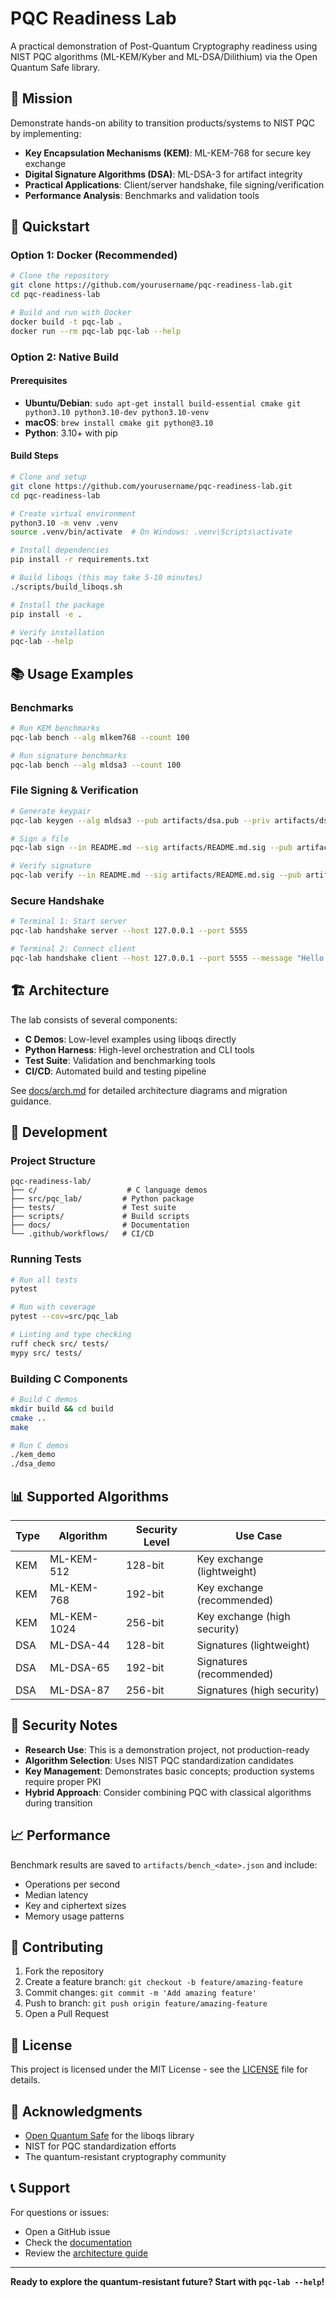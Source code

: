 # PQC Readiness Lab

A practical demonstration of Post-Quantum Cryptography readiness using NIST PQC algorithms (ML-KEM/Kyber and ML-DSA/Dilithium) via the Open Quantum Safe library.

## 🎯 Mission

Demonstrate hands-on ability to transition products/systems to NIST PQC by implementing:
- **Key Encapsulation Mechanisms (KEM)**: ML-KEM-768 for secure key exchange
- **Digital Signature Algorithms (DSA)**: ML-DSA-3 for artifact integrity
- **Practical Applications**: Client/server handshake, file signing/verification
- **Performance Analysis**: Benchmarks and validation tools

## 🚀 Quickstart

### Option 1: Docker (Recommended)

```bash
# Clone the repository
git clone https://github.com/yourusername/pqc-readiness-lab.git
cd pqc-readiness-lab

# Build and run with Docker
docker build -t pqc-lab .
docker run --rm pqc-lab pqc-lab --help
```

### Option 2: Native Build

#### Prerequisites
- **Ubuntu/Debian**: `sudo apt-get install build-essential cmake git python3.10 python3.10-dev python3.10-venv`
- **macOS**: `brew install cmake git python@3.10`
- **Python**: 3.10+ with pip

#### Build Steps
```bash
# Clone and setup
git clone https://github.com/yourusername/pqc-readiness-lab.git
cd pqc-readiness-lab

# Create virtual environment
python3.10 -m venv .venv
source .venv/bin/activate  # On Windows: .venv\Scripts\activate

# Install dependencies
pip install -r requirements.txt

# Build liboqs (this may take 5-10 minutes)
./scripts/build_liboqs.sh

# Install the package
pip install -e .

# Verify installation
pqc-lab --help
```

## 📚 Usage Examples

### Benchmarks
```bash
# Run KEM benchmarks
pqc-lab bench --alg mlkem768 --count 100

# Run signature benchmarks  
pqc-lab bench --alg mldsa3 --count 100
```

### File Signing & Verification
```bash
# Generate keypair
pqc-lab keygen --alg mldsa3 --pub artifacts/dsa.pub --priv artifacts/dsa.priv

# Sign a file
pqc-lab sign --in README.md --sig artifacts/README.md.sig --pub artifacts/dsa.pub --priv artifacts/dsa.priv

# Verify signature
pqc-lab verify --in README.md --sig artifacts/README.md.sig --pub artifacts/dsa.pub
```

### Secure Handshake
```bash
# Terminal 1: Start server
pqc-lab handshake server --host 127.0.0.1 --port 5555

# Terminal 2: Connect client
pqc-lab handshake client --host 127.0.0.1 --port 5555 --message "Hello PQC!"
```

## 🏗️ Architecture

The lab consists of several components:

- **C Demos**: Low-level examples using liboqs directly
- **Python Harness**: High-level orchestration and CLI tools
- **Test Suite**: Validation and benchmarking tools
- **CI/CD**: Automated build and testing pipeline

See [docs/arch.md](docs/arch.md) for detailed architecture diagrams and migration guidance.

## 🔧 Development

### Project Structure
```
pqc-readiness-lab/
├── c/                    # C language demos
├── src/pqc_lab/         # Python package
├── tests/               # Test suite
├── scripts/             # Build scripts
├── docs/                # Documentation
└── .github/workflows/   # CI/CD
```

### Running Tests
```bash
# Run all tests
pytest

# Run with coverage
pytest --cov=src/pqc_lab

# Linting and type checking
ruff check src/ tests/
mypy src/ tests/
```

### Building C Components
```bash
# Build C demos
mkdir build && cd build
cmake ..
make

# Run C demos
./kem_demo
./dsa_demo
```

## 📊 Supported Algorithms

| Type | Algorithm | Security Level | Use Case |
|------|-----------|----------------|----------|
| KEM | ML-KEM-512 | 128-bit | Key exchange (lightweight) |
| KEM | ML-KEM-768 | 192-bit | Key exchange (recommended) |
| KEM | ML-KEM-1024 | 256-bit | Key exchange (high security) |
| DSA | ML-DSA-44 | 128-bit | Signatures (lightweight) |
| DSA | ML-DSA-65 | 192-bit | Signatures (recommended) |
| DSA | ML-DSA-87 | 256-bit | Signatures (high security) |

## 🚨 Security Notes

- **Research Use**: This is a demonstration project, not production-ready
- **Algorithm Selection**: Uses NIST PQC standardization candidates
- **Key Management**: Demonstrates basic concepts; production systems require proper PKI
- **Hybrid Approach**: Consider combining PQC with classical algorithms during transition

## 📈 Performance

Benchmark results are saved to `artifacts/bench_<date>.json` and include:
- Operations per second
- Median latency
- Key and ciphertext sizes
- Memory usage patterns

## 🤝 Contributing

1. Fork the repository
2. Create a feature branch: `git checkout -b feature/amazing-feature`
3. Commit changes: `git commit -m 'Add amazing feature'`
4. Push to branch: `git push origin feature/amazing-feature`
5. Open a Pull Request

## 📄 License

This project is licensed under the MIT License - see the [LICENSE](LICENSE) file for details.

## 🙏 Acknowledgments

- [Open Quantum Safe](https://openquantumsafe.org/) for the liboqs library
- NIST for PQC standardization efforts
- The quantum-resistant cryptography community

## 📞 Support

For questions or issues:
- Open a GitHub issue
- Check the [documentation](docs/)
- Review the [architecture guide](docs/arch.md)

---

**Ready to explore the quantum-resistant future? Start with `pqc-lab --help`!**
